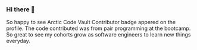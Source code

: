 ### Hi there 👋
 So happy to see Arctic Code Vault Contributor badge appered on the profile. The code contributed was from pair programming at the bootcamp. 
 So great to see my cohorts grow as software engineers to learn new things everyday. 

<!--
**joonybejoy/joonybejoy** is a ✨ _special_ ✨ repository because its `README.md` (this file) appears on your GitHub profile.

Here are some ideas to get you started:

- 🔭 I’m currently working on ...
- 🌱 I’m currently learning ...
- 👯 I’m looking to collaborate on ...
- 🤔 I’m looking for help with ...
- 💬 Ask me about ...
- 📫 How to reach me: ...
- 😄 Pronouns: ...
- ⚡ Fun fact: ...
-->
